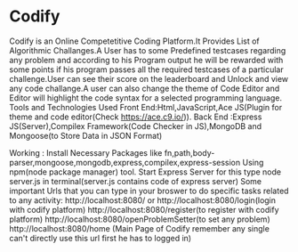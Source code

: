 # Codify
Codify is an Online Competetitive Coding Platform.It Provides List of Algorithmic Challanges.A User has to some Predefined testcases regarding any problem and according 
to his Program output he will be rewarded with some points if his program passes all the required testcases of a particular challenge.User can see their score on the leaderboard and Unlock and view any code challange.A user can also change the theme of Code Editor and Editor will highlight the code syntax for a selected programming language.
Tools and Technologies Used 
Front End:Html,JavaScript,Ace JS(Plugin for theme and code editor(Check https://ace.c9.io/)).
Back End :Express JS(Server),Compilex Framework(Code Checker in JS),MongoDB and Mongoose(to Store Data in JSON Format)

Working : Install Necessary Packages like fn,path,body-parser,mongoose,mongodb,express,compilex,express-session Using npm(node package manager) tool.
Start Express Server for this type node server.js in terminal(server.js contains code of express server)
Some important Urls that you can type in your broswer to do specific tasks related to any activity:
http://localhost:8080/ or http://localhost:8080/login(login with codify platform)
http://localhost:8080/register(to register with codify platform)
http://localhost:8080/openProblemSetter(to set any problem)
http://localhost:8080/home (Main Page of Codify remember any single can't directly use this url first he has to logged in)


